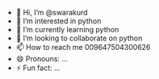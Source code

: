 - 👋 Hi, I’m @swarakurd
- 👀 I’m interested in python
- 🌱 I’m currently learning python
- 💞️ I’m looking to collaborate on python
- 📫 How to reach me 009647504300626
- 😄 Pronouns: ...
- ⚡ Fun fact: ...

<!---
swarakurd/swarakurd is a ✨ special ✨ repository because its `README.md` (this file) appears on your GitHub profile.
You can click the Preview link to take a look at your changes.
--->
